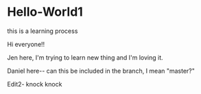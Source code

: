 # Hello-World1
this is a learning process


Hi everyone!!

Jen here, I'm trying to learn new thing and I'm loving it.

Daniel here-- can this be included in the branch, I mean "master?"

Edit2- knock knock

